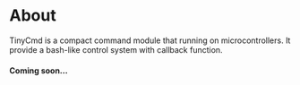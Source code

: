 # About
TinyCmd is a compact command module that running on microcontrollers. It provide a bash-like control system with callback function.



#### Coming soon...
